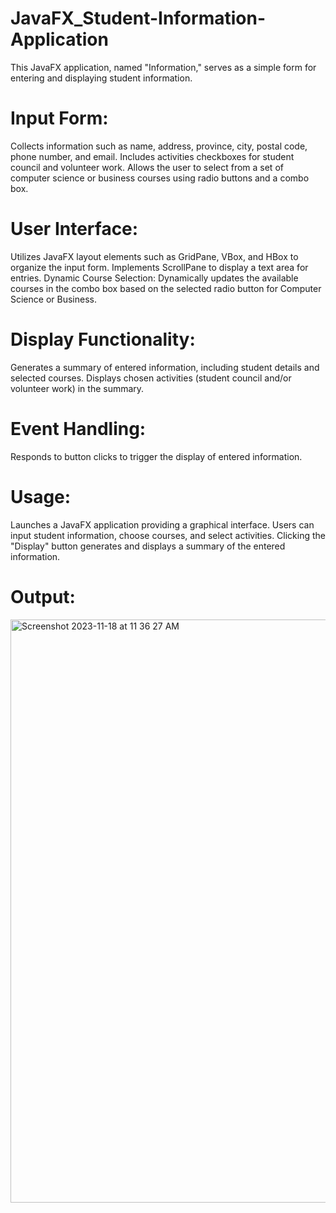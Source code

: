 # JavaFX_Student-Information-Application
This JavaFX application, named "Information," serves as a simple form for entering and displaying student information. 

# Input Form:
Collects information such as name, address, province, city, postal code, phone number, and email.
Includes activities checkboxes for student council and volunteer work.
Allows the user to select from a set of computer science or business courses using radio buttons and a combo box.
# User Interface:
Utilizes JavaFX layout elements such as GridPane, VBox, and HBox to organize the input form.
Implements ScrollPane to display a text area for entries.
Dynamic Course Selection:
Dynamically updates the available courses in the combo box based on the selected radio button for Computer Science or Business.
# Display Functionality:
Generates a summary of entered information, including student details and selected courses.
Displays chosen activities (student council and/or volunteer work) in the summary.
# Event Handling:
Responds to button clicks to trigger the display of entered information.

# Usage:

Launches a JavaFX application providing a graphical interface.
Users can input student information, choose courses, and select activities.
Clicking the "Display" button generates and displays a summary of the entered information.

# Output:
<img width="933" alt="Screenshot 2023-11-18 at 11 36 27 AM" src="https://github.com/parthpatel-15/JavaFX_Student-Information-Application/assets/79576096/6f97b174-07fb-4dda-92e8-2eb0011728d2">


